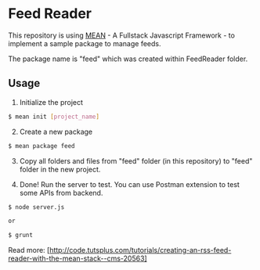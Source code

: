 Feed Reader
===========

This repository is using [MEAN] - A Fullstack Javascript Framework - to implement a sample package to manage feeds.

The package name is "feed" which was created within FeedReader folder.

Usage
-----------

1) Initialize the project
```sh
$ mean init [project_name]
```

2) Create a new package
```sh
$ mean package feed
```

3) Copy all folders and files from "feed" folder (in this repository) to "feed" folder in the new project.

4) Done! Run the server to test. You can use Postman extension to test some APIs from backend.
```sh
$ node server.js

or

$ grunt
```

Read more: [http://code.tutsplus.com/tutorials/creating-an-rss-feed-reader-with-the-mean-stack--cms-20563]

[MEAN]: http://mean.io/
[http://code.tutsplus.com/tutorials/creating-an-rss-feed-reader-with-the-mean-stack--cms-20563]: http://code.tutsplus.com/tutorials/creating-an-rss-feed-reader-with-the-mean-stack--cms-20563

